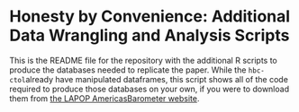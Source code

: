 # Honesty by Convenience: Additional Data Wrangling and Analysis Scripts

This is the README file for the repository with the additional R scripts to produce the databases needed to replicate the paper. While the `hbc-ctol`already have manipulated dataframes, this script shows all of the code required to produce those databases on your own, if you were to download them from [the LAPOP AmericasBarometer website](https://www.vanderbilt.edu/lapop/free-access.php). 

